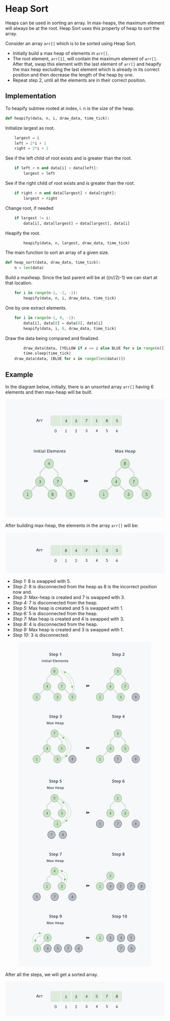 # Heap Sort

Heaps can be used in sorting an array. In max-heaps, the maximum element will always be at the root. Heap Sort uses this property of heap to sort the array.

Consider an array `arr[]` which is to be sorted using Heap Sort.

- Initially build a max heap of elements in `arr[]`.
- The root element, `arr[1]`, will contain the maximum element of `arr[]`. After that, swap this element with the last element of `arr[]` and heapify the max heap excluding the last element which is already in its correct position and then decrease the length of the heap by one.
- Repeat step 2, until all the elements are in their correct position.

## Implementation

To heapify subtree rooted at index, i. n is the size of the heap.

```python
def heapify(data, n, i, draw_data, time_tick):
```

Initialize largest as root.

```python
    largest = i
    left = 2*i + 1
    right = 2*i + 2
```

See if the left child of root exists and is greater than the root.

```python
    if left < n and data[i] < data[left]:
        largest = left
```

See if the right child of root exists and is greater than the root.

```python
    if right < n and data[largest] < data[right]:
        largest = right
```

Change root, if needed

```python
    if largest != i:
        data[i], data[largest] = data[largest], data[i]
```

Heapify the root.

```python
        heapify(data, n, largest, draw_data, time_tick)
```

The main function to sort an array of a given size.

```python
def heap_sort(data, draw_data, time_tick):
    n = len(data)
```

Build a maxheap. Since the last parent will be at ((n//2)-1) we can start at that location.

```python
    for i in range(n-1, -1, -1):
        heapify(data, n, i, draw_data, time_tick)
```

One by one extract elements.

```python
    for i in range(n-1, 0, -1):
        data[i], data[0] = data[0], data[i]
        heapify(data, i, 0, draw_data, time_tick)
```

Draw the data being compared and finalized.

```python
        draw_data(data, [YELLOW if x == i else BLUE for x in range(n)])
        time.sleep(time_tick)
    draw_data(data, [BLUE for x in range(len(data))])
```

## Example

In the diagram below, initially, there is an unsorted array `arr[]` having 6 elements and then max-heap will be built.

<p align="center">
    <img src="../images/heap_sort_1.png">
</p>

After building max-heap, the elements in the array `arr[]` will be:

<p align="center">
    <img src="../images/heap_sort_2.png">
</p>

- *Step 1:* 8 is swapped with 5.
- *Step 2:* 8 is disconnected from the heap as 8 is the incorrect position now and.
- *Step 3:* Max-heap is created and 7 is swapped with 3.
- *Step 4:* 7 is disconnected from the heap.
- *Step 5:* Max heap is created and 5 is swapped with 1.
- *Step 6:* 5 is disconnected from the heap.
- *Step 7:* Max heap is created and 4 is swapped with 3.
- *Step 8:* 4 is disconnected from the heap.
- *Step 9:* Max heap is created and 3 is swapped with 1.
- *Step 10:* 3 is disconnected.

<p align="center">
    <img src="../images/heap_sort_3.png">
</p>

After all the steps, we will get a sorted array.

<p align="center">
    <img src="../images/heap_sort_4.png">
</p>